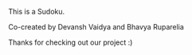 This is a Sudoku.

Co-created by Devansh Vaidya and Bhavya Ruparelia

Thanks for checking out our project :)
